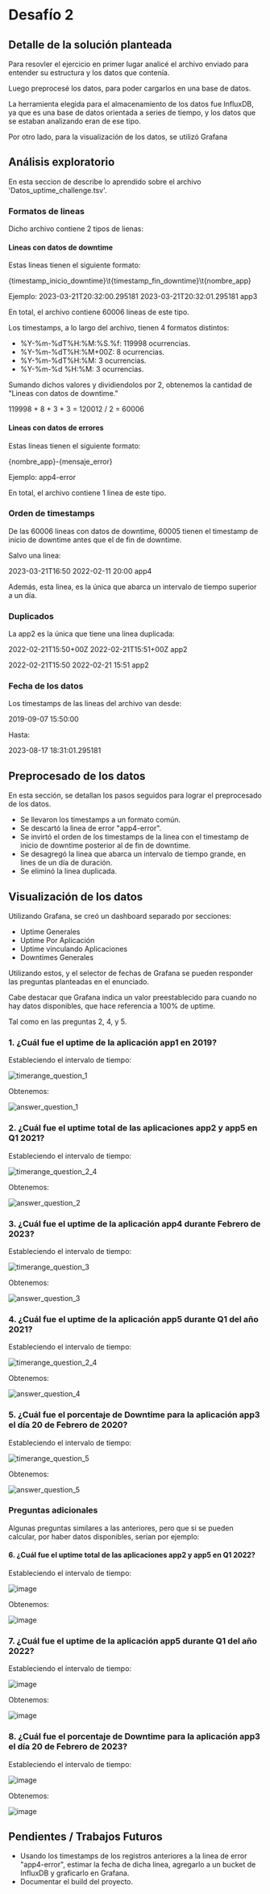 # Desafío 2

## Detalle de la solución planteada

Para resovler el ejercicio en primer lugar analicé el archivo enviado para entender su estructura y los datos que contenía.

Luego preprocesé los datos, para poder cargarlos en una base de datos.

La herramienta elegida para el almacenamiento de los datos fue InfluxDB, ya que es una base de datos orientada a series de tiempo, y los datos que se estaban analizando eran de ese tipo.

Por otro lado, para la visualización de los datos, se utilizó Grafana

## Análisis exploratorio

En esta seccion de describe lo aprendido sobre el archivo 'Datos_uptime_challenge.tsv'.

### Formatos de lineas

Dicho archivo contiene 2 tipos de lienas:

#### Lineas con datos de downtime

Estas lineas tienen el siguiente formato:

{timestamp_inicio_downtime}\t{timestamp_fin_downtime}\t{nombre_app}

Ejemplo: 2023-03-21T20:32:00.295181	2023-03-21T20:32:01.295181	app3

En total, el archivo contiene 60006 lineas de este tipo.

Los timestamps, a lo largo del archivo, tienen 4 formatos distintos:
* %Y-%m-%dT%H:%M:%S.%f: 119998 ocurrencias.
* %Y-%m-%dT%H:%M+00Z: 8 ocurrencias.
* %Y-%m-%dT%H:%M: 3 ocurrencias.
* %Y-%m-%d %H:%M: 3 ocurrencias.

Sumando dichos valores y dividiendolos por 2, obtenemos la cantidad de "Lineas con datos de downtime."

119998 + 8 + 3 + 3 = 120012 / 2 = 60006

#### Lineas con datos de errores

Estas lineas tienen el siguiente formato:

{nombre_app}-{mensaje_error}

Ejemplo: app4-error

En total, el archivo contiene 1 linea de este tipo.

### Orden de timestamps

De las 60006 lineas con datos de downtime, 60005 tienen el timestamp de inicio de downtime antes que el de fin de downtime.

Salvo una linea:

2023-03-21T16:50	2022-02-11 20:00	app4

Además, esta linea, es la única que abarca un intervalo de tiempo superior a un día.

### Duplicados

La app2 es la única que tiene una linea duplicada:

2022-02-21T15:50+00Z	2022-02-21T15:51+00Z	app2

2022-02-21T15:50	2022-02-21 15:51	app2

### Fecha de los datos

Los timestamps de las lineas del archivo van desde:

2019-09-07 15:50:00

Hasta:

2023-08-17 18:31:01.295181

## Preprocesado de los datos

En esta sección, se detallan los pasos seguidos para lograr el preprocesado de los datos.

* Se llevaron los timestamps a un formato común.
* Se descartó la linea de error "app4-error".
* Se invirtó el orden de los timestamps de la linea con el timestamp de inicio de downtime posterior al de fin de downtime.
* Se desagregó la linea que abarca un intervalo de tiempo grande, en lines de un día de duración.
* Se eliminó la linea duplicada.

## Visualización de los datos

Utilizando Grafana, se creó un dashboard separado por secciones:
* Uptime Generales
* Uptime Por Aplicación
* Uptime vinculando Aplicaciones
* Downtimes Generales

Utilizando estos, y el selector de fechas de Grafana se pueden responder las preguntas planteadas en el enunciado.

Cabe destacar que Grafana indica un valor preestablecido para cuando no hay datos disponibles, que hace referencia a 100% de uptime. 

Tal como en las preguntas 2, 4, y 5.

### 1. ¿Cuál fue el uptime de la aplicación app1 en 2019?

Estableciendo el intervalo de tiempo:

![timerange_question_1](https://github.com/AgustinNormand/MELI_Challenge/assets/48933518/28e27d5f-70d3-4724-9c26-5e3cd15d8ab3)

Obtenemos:

![answer_question_1](https://github.com/AgustinNormand/MELI_Challenge/assets/48933518/2959c9d6-c8f2-4569-b40d-15a49357030f)

### 2. ¿Cuál fue el uptime total de las aplicaciones app2 y app5 en Q1 2021?

Estableciendo el intervalo de tiempo:

![timerange_question_2_4](https://github.com/AgustinNormand/MELI_Challenge/assets/48933518/cbfce106-e4a7-436d-b0a3-38947508c14e)

Obtenemos:

![answer_question_2](https://github.com/AgustinNormand/MELI_Challenge/assets/48933518/ee2ca7f2-3ef1-4f52-9ebe-222ad5222116)


### 3. ¿Cuál fue el uptime de la aplicación app4 durante Febrero de 2023?

Estableciendo el intervalo de tiempo:

![timerange_question_3](https://github.com/AgustinNormand/MELI_Challenge/assets/48933518/c126c2b0-3f6f-44b6-a586-6fa604f7c898)

Obtenemos:

![answer_question_3](https://github.com/AgustinNormand/MELI_Challenge/assets/48933518/adbd4344-caa7-4135-a95c-79600e4cf06c)

### 4. ¿Cuál fue el uptime de la aplicación app5 durante Q1 del año 2021?

Estableciendo el intervalo de tiempo:

![timerange_question_2_4](https://github.com/AgustinNormand/MELI_Challenge/assets/48933518/dd4d7fcc-2c6c-43a7-841f-8675151c3175)

Obtenemos:

![answer_question_4](https://github.com/AgustinNormand/MELI_Challenge/assets/48933518/b2333338-7fe8-4fcb-8ae9-a175a9adcfba)

### 5. ¿Cuál fue el porcentaje de Downtime para la aplicación app3 el día 20 de Febrero de 2020?

Estableciendo el intervalo de tiempo:

![timerange_question_5](https://github.com/AgustinNormand/MELI_Challenge/assets/48933518/f93b4d19-b9c9-4907-9ba6-983b397d925d)

Obtenemos:

![answer_question_5](https://github.com/AgustinNormand/MELI_Challenge/assets/48933518/3645e56d-89e8-404d-965e-edf432f1d5de)

### Preguntas adicionales

Algunas preguntas similares a las anteriores, pero que si se pueden calcular, por haber datos disponibles, serían por ejemplo:

#### 6. ¿Cuál fue el uptime total de las aplicaciones app2 y app5 en Q1 2022?

Estableciendo el intervalo de tiempo:

![image](https://github.com/AgustinNormand/MELI_Challenge/assets/48933518/b7af7784-f606-4325-a795-2b28689bb700)

Obtenemos:

![image](https://github.com/AgustinNormand/MELI_Challenge/assets/48933518/d933aebd-1540-4c33-9bfe-bdeffc51d3d3)

### 7. ¿Cuál fue el uptime de la aplicación app5 durante Q1 del año 2022?

Estableciendo el intervalo de tiempo:

![image](https://github.com/AgustinNormand/MELI_Challenge/assets/48933518/b7af7784-f606-4325-a795-2b28689bb700)

Obtenemos:

![image](https://github.com/AgustinNormand/MELI_Challenge/assets/48933518/600038a5-4ad7-4bb2-aa44-3d665cccaa42)

### 8. ¿Cuál fue el porcentaje de Downtime para la aplicación app3 el día 20 de Febrero de 2023?

Estableciendo el intervalo de tiempo:

![image](https://github.com/AgustinNormand/MELI_Challenge/assets/48933518/0358286c-eeb8-4903-9db4-ebe402427bd4)

Obtenemos:

![image](https://github.com/AgustinNormand/MELI_Challenge/assets/48933518/1ff63a70-3abf-46ef-9c92-15af4d87ef07)

## Pendientes / Trabajos Futuros

* Usando los timestamps de los registros anteriores a la linea de error "app4-error", estimar la fecha de dicha linea, agregarlo a un bucket de InfluxDB y graficarlo en Grafana.
* Documentar el build del proyecto.

[//]: # (## Build)

[//]: # (### Docker)

[//]: # (docker build -t agustinnormand/app_desafio_2:0.3 .)

[//]: # (docker push agustinnormand/app_desafio_2:0.9)

[//]: # (https://docs.influxdata.com/influxdb/v2.7/tools/grafana/?t=InfluxQL)
